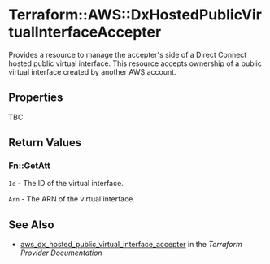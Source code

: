 # Terraform::AWS::DxHostedPublicVirtualInterfaceAccepter

Provides a resource to manage the accepter's side of a Direct Connect hosted public virtual interface.
This resource accepts ownership of a public virtual interface created by another AWS account.

## Properties

TBC

## Return Values

### Fn::GetAtt

`Id` - The ID of the virtual interface.

`Arn` - The ARN of the virtual interface.

## See Also

* [aws_dx_hosted_public_virtual_interface_accepter](https://www.terraform.io/docs/providers/aws/r/dx_hosted_public_virtual_interface_accepter.html) in the _Terraform Provider Documentation_